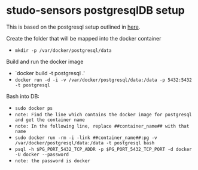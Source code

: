 studo-sensors postgresqlDB setup
=============================

This is based on the postgresql setup outlined in [here].

Create the folder that will be mapped into the docker container

* `mkdir -p /var/docker/postgresql/data`

Build and run the docker image
* `docker build -t postgresql .'
* `docker run -d -i -v /var/docker/postgresql/data:/data -p 5432:5432 -t postgresql`

Bash into DB:
* `sudo docker ps`
* `note: Find the line which contains the docker image for postgresql and get the container name`
* `note: In the following line, replace ##container_name## with that name`
* `sudo docker run -rm -i -link ##container_name##:pg -v /var/docker/postgresql/data:/data -t postgresql bash`
* `psql -h $PG_PORT_5432_TCP_ADDR -p $PG_PORT_5432_TCP_PORT -d docker -U docker --password`
* `note: the password is docker`

[here]: http://docs.docker.io/en/latest/examples/postgresql_service/